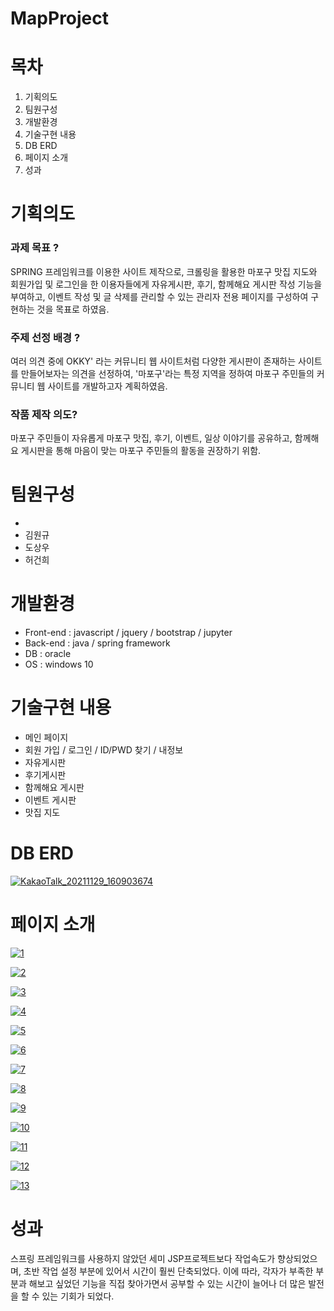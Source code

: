 # MapProject

# 목차

1. 기획의도
2. 팀원구성
3. 개발환경
4. 기술구현 내용
5. DB ERD
6. 페이지 소개
7. 성과

# 기획의도

### 과제 목표 ?
SPRING 프레임워크를 이용한 사이트 제작으로, 크롤링을 활용한 마포구 맛집 지도와
회원가입 및 로그인을 한 이용자들에게 자유게시판, 후기, 함께해요 게시판 작성 기능을 부여하고,
이벤트 작성 및 글 삭제를 관리할 수 있는 관리자 전용 페이지를 구성하여 구현하는 것을 목표로 하였음.

### 주제 선정 배경 ?
여러 의견 중에 OKKY' 라는 커뮤니티 웹 사이트처럼 다양한 게시판이 존재하는 사이트를 만들어보자는 의견을 선정하여, 
'마포구'라는 특정 지역을 정하여 마포구 주민들의 커뮤니티 웹 사이트를 개발하고자 계획하였음.

### 작품 제작 의도?
마포구 주민들이 자유롭게 마포구 맛집, 후기, 이벤트, 일상 이야기를 공유하고,
함께해요 게시판을 통해 마음이 맞는 마포구 주민들의 활동을 권장하기 위함. 


# 팀원구성

- 
- 김원규
- 도상우
- 허건희

# 개발환경

- Front-end : javascript / jquery / bootstrap / jupyter
- Back-end : java / spring framework
- DB : oracle
- OS : windows 10

# 기술구현 내용

- 메인 페이지
- 회원 가입 / 로그인 / ID/PWD 찾기 / 내정보
- 자유게시판
- 후기게시판
- 함께해요 게시판
- 이벤트 게시판
- 맛집 지도

# DB ERD

[![KakaoTalk_20211129_160903674](https://github.com/Kimwonkyu-korea/MultiCinema/raw/master/README.assets/KakaoTalk_20211129_160903674.png)](https://github.com/Kimwonkyu-korea/MultiCinema/blob/master/README.assets/KakaoTalk_20211129_160903674.png)

# 페이지 소개

[![1](https://github.com/Kimwonkyu-korea/MultiCinema/raw/master/README.assets/1.png)](https://github.com/Kimwonkyu-korea/MultiCinema/blob/master/README.assets/1.png)

[![2](https://github.com/Kimwonkyu-korea/MultiCinema/raw/master/README.assets/2.png)](https://github.com/Kimwonkyu-korea/MultiCinema/blob/master/README.assets/2.png)

[![3](https://github.com/Kimwonkyu-korea/MultiCinema/raw/master/README.assets/3.png)](https://github.com/Kimwonkyu-korea/MultiCinema/blob/master/README.assets/3.png)

[![4](https://github.com/Kimwonkyu-korea/MultiCinema/raw/master/README.assets/4.png)](https://github.com/Kimwonkyu-korea/MultiCinema/blob/master/README.assets/4.png)

[![5](https://github.com/Kimwonkyu-korea/MultiCinema/raw/master/README.assets/5.png)](https://github.com/Kimwonkyu-korea/MultiCinema/blob/master/README.assets/5.png)

[![6](https://github.com/Kimwonkyu-korea/MultiCinema/raw/master/README.assets/6.png)](https://github.com/Kimwonkyu-korea/MultiCinema/blob/master/README.assets/6.png)

[![7](https://github.com/Kimwonkyu-korea/MultiCinema/raw/master/README.assets/7.png)](https://github.com/Kimwonkyu-korea/MultiCinema/blob/master/README.assets/7.png)

[![8](https://github.com/Kimwonkyu-korea/MultiCinema/raw/master/README.assets/8.png)](https://github.com/Kimwonkyu-korea/MultiCinema/blob/master/README.assets/8.png)

[![9](https://github.com/Kimwonkyu-korea/MultiCinema/raw/master/README.assets/9.png)](https://github.com/Kimwonkyu-korea/MultiCinema/blob/master/README.assets/9.png)

[![10](https://github.com/Kimwonkyu-korea/MultiCinema/raw/master/README.assets/10.png)](https://github.com/Kimwonkyu-korea/MultiCinema/blob/master/README.assets/10.png)

[![11](https://github.com/Kimwonkyu-korea/MultiCinema/raw/master/README.assets/11.png)](https://github.com/Kimwonkyu-korea/MultiCinema/blob/master/README.assets/11.png)

[![12](https://github.com/Kimwonkyu-korea/MultiCinema/raw/master/README.assets/12.png)](https://github.com/Kimwonkyu-korea/MultiCinema/blob/master/README.assets/12.png)

[![13](https://github.com/Kimwonkyu-korea/MultiCinema/raw/master/README.assets/13.png)](https://github.com/Kimwonkyu-korea/MultiCinema/blob/master/README.assets/13.png)

# 성과

스프링 프레임워크를 사용하지 않았던 세미 JSP프로젝트보다 작업속도가 향상되었으며, 초반 작업 설정 부분에 있어서 시간이 훨씬 단축되었다. 이에 따라, 각자가 부족한 부분과 해보고 싶었던 기능을 직접 찾아가면서 공부할 수 있는 시간이 늘어나 더 많은 발전을 할 수 있는 기회가 되었다.

